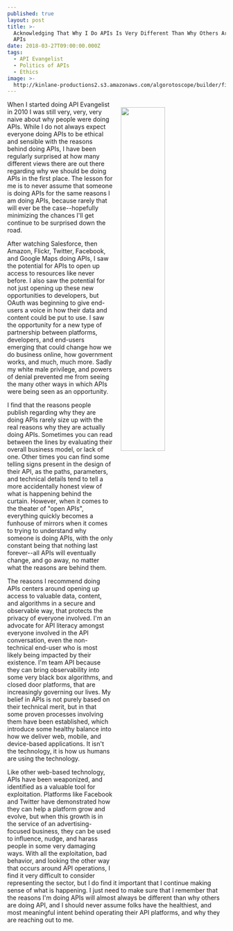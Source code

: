 ```yaml
---
published: true
layout: post
title: >-
  Acknowledging That Why I Do APIs Is Very Different Than Why Others Are Doing
  APIs
date: 2018-03-27T09:00:00.000Z
tags:
  - API Evangelist
  - Politics of APIs
  - Ethics
image: >-
  http://kinlane-productions2.s3.amazonaws.com/algorotoscope/builder/filtered/76_16_800_500_0_max_0_1_1.jpg
---
```

<p><img src="{{ page.image }}" width="45%" align="right" style="padding: 15px;" /></p>When I started doing API Evangelist in 2010 I was still very, very, very naive about why people were doing APIs. While I do not always expect everyone doing APIs to be ethical and sensible with the reasons behind doing APIs, I have been regularly surprised at how many different views there are out there regarding why we should be doing APIs in the first place. The lesson for me is to never assume that someone is doing APIs for the same reasons I am doing APIs, because rarely that will ever be the case--hopefully minimizing the chances I'll get continue to be surprised down the road.

After watching Salesforce, then Amazon, Flickr, Twitter, Facebook, and Google Maps doing APIs, I saw the potential for APIs to open up access to resources like never before. I also saw the potential for not just opening up these new opportunities to developers, but OAuth was beginning to give end-users a voice in how their data and content could be put to use. I saw the opportunity for a new type of partnership between platforms, developers, and end-users emerging that could change how we do business online, how government works, and much, much more. Sadly my white male privilege, and powers of denial prevented me from seeing the many other ways in which APIs were being seen as an opportunity.

I find that the reasons people publish regarding why they are doing APIs rarely size up with the real reasons why they are actually doing APIs. Sometimes you can read between the lines by evaluating their overall business model, or lack of one. Other times you can find some telling signs present in the design of their API, as the paths, parameters, and technical details tend to tell a more accidentally honest view of what is happening behind the curtain. However, when it comes to the theater of "open APIs", everything quickly becomes a funhouse of mirrors when it comes to trying to understand why someone is doing APIs, with the only constant being that nothing last forever--all APIs will eventually change, and go away, no matter what the reasons are behind them.

The reasons I recommend doing APIs centers around opening up access to valuable data, content, and algorithms in a secure and observable way, that protects the privacy of everyone involved. I'm an advocate for API literacy amongst everyone involved in the API conversation, even the non-technical end-user who is most likely being impacted by their existence. I'm team API because they can bring observability into some very black box algorithms, and closed door platforms, that are increasingly governing our lives. My belief in APIs is not purely based on their technical merit, but in that some proven processes involving them have been established, which introduce some healthy balance into how we deliver web, mobile, and device-based applications. It isn't the technology, it is how us humans are using the technology.

Like other web-based technology, APIs have been weaponized, and identified as a valuable tool for exploitation. Platforms like Facebook and Twitter have demonstrated how they can help a platform grow and evolve, but when this growth is in the service of an advertising-focused business, they can be used to influence, nudge, and harass people in some very damaging ways. With all the exploitation, bad behavior, and looking the other way that occurs around API operations, I find it very difficult to consider representing the sector, but I do find it important that I continue making sense of what is happening. I just need to make sure that I remember that the reasons I'm doing APIs will almost always be different than why others are doing API, and I should never assume folks have the healthiest, and most meaningful intent behind operating their API platforms, and why they are reaching out to me.
